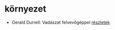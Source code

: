 # környezet

- Gerald Durrell: Vadászat felvevőgéppel [részletek](_details/%7Bopf.creator%7D.md#id_863)